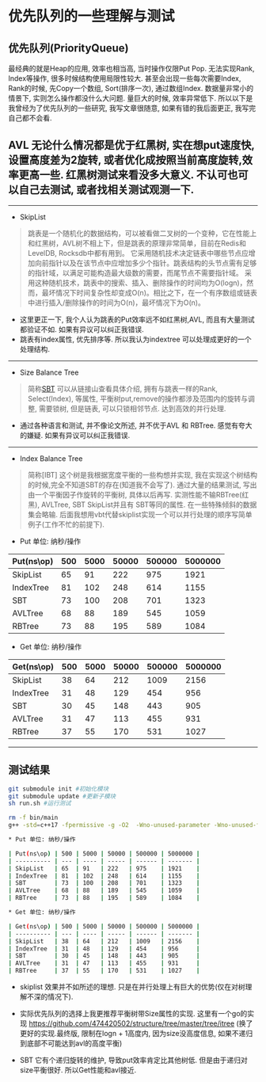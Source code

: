 # 优先队列的一些理解与测试

## 优先队列(PriorityQueue)

最经典的就是Heap的应用, 效率也相当高, 当时操作仅限Put Pop. 无法实现Rank, Index等操作, 很多时候结构使用局限性较大. 甚至会出现一些每次需要Index, Rank的时候, 先Copy一个数组, Sort(排序一次), 通过数组Index. 数据量非常小的情景下, 实则怎么操作都没什么大问题. 量巨大的时候, 效率异常低下. 所以以下是我曾经为了优先队列的一些研究, 我写文章很随意, 如果有错的我后面更正, 我写完自己都不会看.
  
## AVL 无论什么情况都是优于红黑树, 实在想put速度快, 设置高度差为2旋转, 或者优化成按照当前高度旋转,效率更高一些. 红黑树测试来看没多大意义. 不认可也可以自己去测试, 或者找相关测试观测一下.

---

* SkipList
  
> 跳表是一个随机化的数据结构，可以被看做二叉树的一个变种，它在性能上和红黑树，AVL树不相上下，但是跳表的原理非常简单，目前在Redis和LevelDB, Rocksdb中都有用到。
它采用随机技术决定链表中哪些节点应增加向前指针以及在该节点中应增加多少个指针。跳表结构的头节点需有足够的指针域，以满足可能构造最大级数的需要，而尾节点不需要指针域。
采用这种随机技术，跳表中的搜索、插入、删除操作的时间均为O(logn)，然而，最坏情况下时间复杂性却变成O(n)。相比之下，在一个有序数组或链表中进行插入/删除操作的时间为O(n)，最坏情况下为O(n)。

* 这里更正一下, 我个人认为跳表的Put效率远不如红黑树,AVL, 而且有大量测试都验证不如. 如果有异议可以纠正我错误.
* 跳表有index属性, 优先排序等. 所以我认为indextree 可以处理成更好的一个处理结构.
  
---

* Size Balance Tree
  
> 简称[SBT](https://wenku.baidu.com/view/364afa42a8956bec0975e3b1.html) 可以从链接山查看具体介绍, 拥有与跳表一样的Rank, Select(Index), 等属性, 平衡树put,remove的操作都涉及范围内的旋转与调整, 需要锁树, 但是链表, 可以只锁相邻节点. 达到高效的并行处理.

* 通过各种语言和测试, 并不像论文所述, 并不优于AVL 和 RBTree. 感觉有夸大的嫌疑. 如果有异议可以纠正我错误.

---

* Index Balance Tree
  
> 简称[IBT] 这个树是我根据宽度平衡的一些构想并实现, 我在实现这个树结构的时候,完全不知道SBT的存在(知道我不会写了). 通过大量的结果测试, 写出由一个平衡因子作旋转的平衡树, 具体以后再写. 实测性能不输RBTree(红黑), AVLTree, SBT SkipList并且有 SBT等同的属性. 在一些特殊倾斜的数据集会略输. 后面我想用vbt代替skiplist实现一个可以并行处理的顺序写简单例子(工作不忙的前提下).

* Put 单位: 纳秒/操作 

| Put(ns\op) | 500 | 5000 | 50000 | 500000 | 5000000 |
| ---------- | --- | ---- | ----- | ------ | ------- |
| SkipList   | 65  | 91   | 222   | 975    | 1921    |
| IndexTree  | 81  | 102  | 248   | 614    | 1155    |
| SBT        | 73  | 100  | 208   | 701    | 1323    |
| AVLTree    | 68  | 88   | 189   | 545    | 1059    |
| RBTree     | 73  | 88   | 195   | 589    | 1084    |

* Get 单位: 纳秒/操作

| Get(ns\op) | 500 | 5000 | 50000 | 500000 | 5000000 |
| ---------- | --- | ---- | ----- | ------ | ------- |
| SkipList   | 38  | 64   | 212   | 1009   | 2156    |
| IndexTree  | 31  | 48   | 129   | 454    | 956     |
| SBT        | 30  | 45   | 148   | 443    | 905     |
| AVLTree    | 31  | 47   | 113   | 455    | 931     |
| RBTree     | 37  | 55   | 170   | 531    | 1027    |

---

## 测试结果

``` bash
git submodule init #初始化模块
git submodule update #更新子模块
sh run.sh #运行测试
```

``` bash
rm -f bin/main
g++ -std=c++17 -fpermissive -g -O2  -Wno-unused-parameter -Wno-unused-function -Wno-sign-compare -Wno-maybe-uninitialized -Iinclude -Llib src/compare.hpp src/indextree.hpp src/sbt.h src/main.cpp src/avl.hpp -o bin/main 

* Put 单位: 纳秒/操作 

| Put(ns\op) | 500 | 5000 | 50000 | 500000 | 5000000 |
| ---------- | --- | ---- | ----- | ------ | ------- |
| SkipList   | 65  | 91   | 222   | 975    | 1921    |
| IndexTree  | 81  | 102  | 248   | 614    | 1155    |
| SBT        | 73  | 100  | 208   | 701    | 1323    |
| AVLTree    | 68  | 88   | 189   | 545    | 1059    |
| RBTree     | 73  | 88   | 195   | 589    | 1084    |

* Get 单位: 纳秒/操作

| Get(ns\op) | 500 | 5000 | 50000 | 500000 | 5000000 |
| ---------- | --- | ---- | ----- | ------ | ------- |
| SkipList   | 38  | 64   | 212   | 1009   | 2156    |
| IndexTree  | 31  | 48   | 129   | 454    | 956     |
| SBT        | 30  | 45   | 148   | 443    | 905     |
| AVLTree    | 31  | 47   | 113   | 455    | 931     |
| RBTree     | 37  | 55   | 170   | 531    | 1027    |
```

* skiplist 效果并不如所述的理想. 只是在并行处理上有巨大的优势(仅在对树理解不深的情况下). 

* 实际优先队列的选择上我更推荐平衡树带Size属性的实现. 这里有一个go的实现 <https://github.com/474420502/structure/tree/master/tree/itree> (换了更好的实现.最终版, 限制在logn + 1高度内, 因为size没高度信息, 如果不递归到底部不可能达到avl的高度平衡)
  
* SBT 它有个递归旋转的维护, 导致put效率肯定比其他树低. 但是由于递归对size平衡很好. 所以Get性能和avl接近.
  